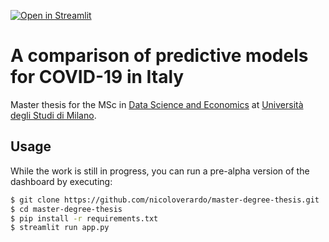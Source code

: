 [![Open in Streamlit](https://static.streamlit.io/badges/streamlit_badge_black_white.svg)](https://dse-thesis-verardo.herokuapp.com/)

# A comparison of predictive models for COVID-19 in Italy
Master thesis for the MSc in [Data Science and Economics](https://dse.cdl.unimi.it/en) at [Università degli Studi di Milano](https://www.unimi.it/en).

## Usage
While the work is still in progress, you can run a pre-alpha version of the dashboard by executing:

```bash
$ git clone https://github.com/nicoloverardo/master-degree-thesis.git
$ cd master-degree-thesis
$ pip install -r requirements.txt
$ streamlit run app.py
```
